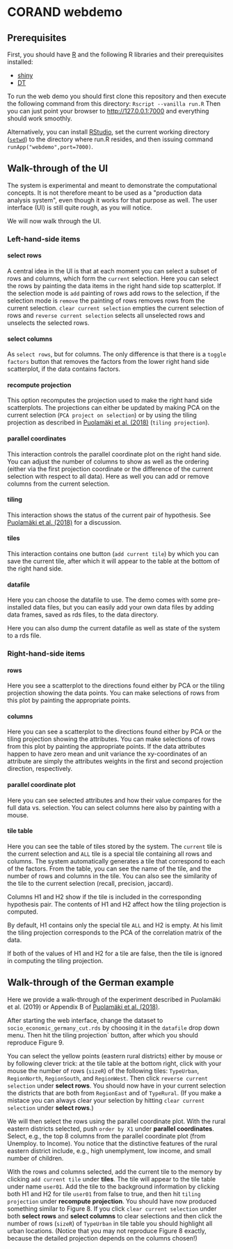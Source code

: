 # CORAND webdemo

## Prerequisites 

First, you should have [R](https://www.r-project.org/) and the following R libraries and their prerequisites installed:

* [shiny](https://cran.r-project.org/package=shiny)
* [DT](https://cran.r-project.org/package=DT)

To run the web demo you should first clone this repository and then execute the following
command from this directory: `Rscript --vanilla run.R`
Then you can just point your browser to <http://127.0.0.1:7000> and everything should work smoothly.

Alternatively, you can install [RStudio](https://www.rstudio.com/), set the current working directory
([`setwd`](https://stat.ethz.ch/R-manual/R-devel/library/base/html/getwd.html)) to the directory where
run.R resides, and then issuing command `runApp("webdemo",port=7000)`. 


## Walk-through of the UI

The system is experimental and meant to demonstrate the computational concepts. It is not therefore
meant to be used as a "production data analysis system", even though it works for that purpose as well.
The user interface (UI) is still quite rough, as you will notice.

We will now walk through the UI.

### Left-hand-side items

#### select rows

A central idea in the UI is that at each moment you can select a subset of rows and columns, which form the `current` selection. Here you can select the rows by painting the data items in the right hand side top scatterplot. If the selection
mode is `add` painting of rows add rows to the selection, if the selection mode is `remove` the painting of rows 
removes rows from the current selection. `clear current selection` empties the current selection of rows
and `reverse current selection` selects all unselected rows and unselects the selected rows.

#### select columns

As `select rows`, but for columns. The only difference is that there is a `toggle factors` button that removes
the factors from the lower right hand side scatterplot, if the data contains factors.

#### recompute projection

This option recomputes the projection used to make the right hand side scatterplots. The projections 
can either be updated by making PCA on the current selection (`PCA project on selection`) or by using
the tiling projection as described in [Puolamäki et al. (2018)](https://arxiv.org/abs/1805.07725) 
(`tiling projection`).

#### parallel coordinates

This interaction controls the parallel coordinate plot on the right hand side. You can adjust the number of columns
to show as well as the ordering (either via the first projection coordinate or the difference of the current selection
with respect to all data). Here as well you can add or remove columns from the current selection.

#### tiling

This interaction shows the status of the current pair of hypothesis. See [Puolamäki et al. (2018)](https://arxiv.org/abs/1805.07725) for a discussion.

#### tiles

This interaction contains one button (`add current tile`) by which you can save the current tile, after which it will
appear to the table at the bottom of the right hand side.

#### datafile

Here you can choose the datafile to use. The demo comes with some pre-installed data files, but you can easily
add your own data files by adding data frames, saved as rds files, to the data directory.

Here you can also dump the current datafile as well as state of the system to a rds file.

### Right-hand-side items

#### rows

Here you see a scatterplot to the directions found either by PCA or the tiling projection showing the data points.
You can make selections of rows from this plot by painting the appropriate points.

#### columns

Here you can see a scatterplot to the directions found either by PCA or the tiling projection showing the attributes.
You can make selections of rows from this plot by painting the appropriate points.
If the data attributes happen to have zero mean and unit variance the xy-coordinates of an attribute are simply
the attributes weights in the first and second projection direction, respectively.

#### parallel coordinate plot

Here you can see selected attributes and how their value compares for the full data vs. selection. 
You can select columns here also by painting with a mouse.

#### tile table

Here you can see the table of tiles stored by the system. The `current` tile is the current selection and `ALL` 
tile is a special tile containing all rows and columns. The system automatically generates a tile that correspond
to each of the factors. From the table, you can see the name of the tile, and the number of rows and columns in the tile.
You can also see the similarity of the tile to the current selection (recall, precision, jaccard). 

Columns
H1 and H2 show if the tile is included in the corresponding hypothesis pair. The contents of H1 and H2 affect how
the tiling projection is computed.

By default, H1 contains only the special tile `ALL` and H2 is empty. At his limit the tiling projection corresponds
to the PCA of the correlation matrix of the data.

If both of the values of H1 and H2 for a tile are false, then the tile is ignored in computing the tiling projection.

## Walk-through of the German example

Here we provide a walk-through of the experiment described in Puolamäki et al. (2019) or Appendix B of 
[Puolamäki et al. (2018)](https://arxiv.org/abs/1805.07725). 

After starting the web interface, change the dataset to `socio_economic_germany_cut.rds` by
choosing it in the `datafile` drop down menu. Then hit the tiling projection` button, after
which you should reproduce Figure 9.

You can select the yellow points (eastern rural districts) either by mouse or by following clever trick: 
at the tile table at the bottom right, click with your mouse the number of rows (`sizeR`) of the following
tiles: `TypeUrban`, `RegionNorth`, `RegionSouth`, and `RegionWest`. Then click `reverse current selection` 
under **select rows**. You should now have in your current selection the districts that are both from
`RegionEast` and of `TypeRural`. (If you make a mistace you can always clear your selection by hitting
`clear current selection` 
under **select rows**.)

We will then select the rows using the parallel coordinate plot. With the rural eastern districts selected,
push `order by X1` under **parallel coordinates**. Select, e.g., the top 8 columns from the parallel coordinate plot
(from Unemploy. to Income). You notice that the distinctive features of the rural eastern district include, e.g.,
high unemplyment, low income, and small number of children.

With the rows and columns selected, add the current tile to the memory by clicking `add current tile` under **tiles**.
The tile will appear to the tile table under name `user01`. Add the tile to the background information by clicking
both H1 and H2 for tile `user01` from false to true, and then hit `tiling projection` under **recompute projection**. 
You should have now produced something similar to Figure 8. If you click `clear current selection` under both
**select rows** and **select columns** to clear selections and then click the number of rows (`sizeR`) of `TypeUrban`
in tile table you should highlight all urban locations. (Notice that you may not reproduce Figure 8 exactly, because 
the detailed projection depends on the columns chosen!)




